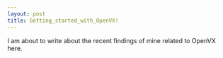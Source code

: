 ```yaml
---
layout: post
title: Getting_started_with_OpenVX!
---
```


I am about to write about the recent findings of mine related to OpenVX here.
